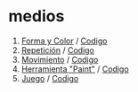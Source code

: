 # medios
1. [Forma y Color](https://manuelhernandezleon.github.io/medios/carpeta_01/) / 
[Codigo](https://github.com/manuelhernandezleon/medios/blob/master/carpeta_01/sketch.js)
2. [Repetición](https://manuelhernandezleon.github.io/medios/carpeta_02/) / 
[Codigo](https://github.com/manuelhernandezleon/medios/blob/master/carpeta_02/sketch.js)
3. [Movimiento](https://manuelhernandezleon.github.io/medios/carpeta_03/) / 
[Codigo](https://github.com/manuelhernandezleon/medios/blob/master/carpeta_03/sketch.js)
4. [Herramienta "Paint"](https://manuelhernandezleon.github.io/medios/Carpeta_04/) / 
[Codigo](https://github.com/manuelhernandezleon/medios/blob/master/Carpeta_04/Carpeta_04.js)
5. [Juego](https://manuelhernandezleon.github.io/medios/Carpeta_05/) / 
[Codigo](https://github.com/manuelhernandezleon/medios/blob/master/Carpeta_05/Carpeta_05.js)
